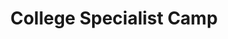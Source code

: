 ---
title: College Specialist Camp
location: AIA World Headquarters, Xenia, OH
image: /uploads/football/Kornblue Logo March 2016.JPG
permalink: /football/event/college
start_date: July 26-28, 2019
end_date: 
layout: page
alt_url: 'http://www.kornbluekicking.com/?p=4429'
short_description: "A limited number of collegiate specialists are invited to take advantage of this camp. Kickers, punters, & long snappers will receive in-depth technical training and will be challenged on and off the field. Several of the nation’s top specialists will attend this event. Camp fee's will be $295 before 7/1 and $345 there after. Fees cover and include 2 instructional field sessions, 1 film session, housing, meals, and a training shirt."
sport: football
---